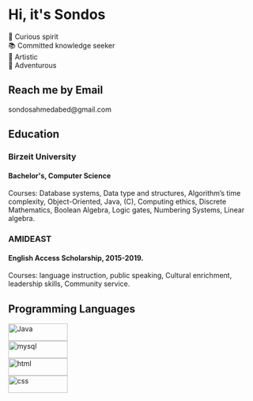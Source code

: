 <h1>Hi, it's Sondos</h1>
💫 Curious spirit </br>
📚 Committed knowledge seeker</br> 
🎨 Artistic</br>
🤩 Adventurous</br>

<h2>Reach me by Email</h2>
sondosahmedabed@gmail.com

<h2>Education</h2>
<h3>Birzeit University</h3>
<h4>Bachelor's, Computer Science</h4>
<p>Courses: Database systems, Data type and structures, Algorithm’s time complexity, Object-Oriented, Java, (C), Computing ethics, Discrete Mathematics, Boolean Algebra, Logic gates, Numbering Systems, Linear algebra.</p>

<h3>AMIDEAST</h3>
<h4>English Access Scholarship, 2015-2019.</h4>
<p>Courses: language instruction, public speaking, Cultural enrichment, leadership skills, Community service.</p>

<h2>Programming Languages</h2>
<div>
<img alt="Java" width="120px" height="35px" src="https://img.shields.io/badge/Java-ED8B00?style=for-the-badge&logo=java&logoColor=white"></br>
<img alt="mysql" width="120px" height="35px" src="https://img.shields.io/badge/MySQL-005C84?style=for-the-badge&logo=mysql&logoColor=white"></br>
<img alt="html" width="120px" height="35px" src="https://img.shields.io/badge/HTML5-E34F26?style=for-the-badge&logo=html5&logoColor=white"></br>
<img alt="css" width="120px" height="35px" src="https://img.shields.io/badge/CSS3-1572B6?style=for-the-badge&logo=css3&logoColor=white"></br>
</div>
